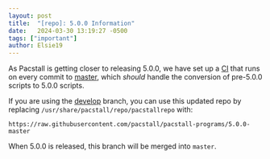 ```yaml
---
layout: post
title:  "[repo]: 5.0.0 Information"
date:   2024-03-30 13:19:27 -0500
tags: ["important"]
author: Elsie19
---
```


As Pacstall is getting closer to releasing 5.0.0, we have set up a [CI][ci-link] that runs on every commit to [master][pacstall-programs-master], which *should* handle the conversion of pre-5.0.0 scripts to 5.0.0 scripts.

If you are using the [develop][develop] branch, you can use this updated repo by replacing `/usr/share/pacstall/repo/pacstallrepo` with:

```
https://raw.githubusercontent.com/pacstall/pacstall-programs/5.0.0-master
```

When 5.0.0 is released, this branch will be merged into `master`.

[pacstall-programs-master]: https://github.com/pacstall/pacstall-programs/tree/master "Pacstall programs master branch"
[ci-link]: https://github.com/pacstall/pacstall-programs/blob/535ff1429f1eb9dcf71d8621f8230da2a87fc459/.github/workflows/pac5-conv.yml "CI conversion link"
[develop]: https://github.com/pacstall/pacstall/tree/develop "Develop branch page"
